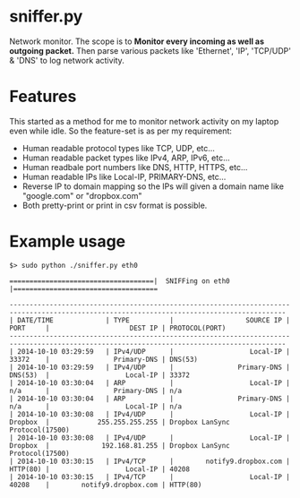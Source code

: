 sniffer.py
==========
Network monitor. The scope is to **Monitor every incoming as well as outgoing packet.** Then parse various packets like 'Ethernet', 'IP', 'TCP/UDP' &amp; 'DNS' to log network activity.

Features
========
This started as a method for me to monitor network activity on my laptop even while idle. So the feature-set is as per my requirement:
* Human readable protocol types like TCP, UDP, etc...
* Human readable packet types like IPv4, ARP, IPv6, etc...
* Human readbale port numbers like DNS, HTTP, HTTPS, etc...
* Human readable IPs like Local-IP, PRIMARY-DNS, etc...
* Reverse IP to domain mapping so the IPs will given a domain name like "google.com" or "dropbox.com"
* Both pretty-print or print in csv format is possible.

Example usage
=============
	$> sudo python ./sniffer.py eth0
	
	====================================|  SNIFFing on eth0  |====================================
	
	-------------------------------------------------------------------------------------------------------------------------------------------
	| DATE/TIME     	    | TYPE        	|                  SOURCE IP | PORT  	|                    DEST IP | PROTOCOL(PORT)
	-------------------------------------------------------------------------------------------------------------------------------------------
	| 2014-10-10 03:29:59	| IPv4/UDP    	|                   Local-IP | 33372 	|                Primary-DNS | DNS(53)
	| 2014-10-10 03:29:59	| IPv4/UDP    	|                Primary-DNS | DNS(53)	|                   Local-IP | 33372
	| 2014-10-10 03:30:04	| ARP         	|                   Local-IP | n/a   	|                Primary-DNS | n/a
	| 2014-10-10 03:30:04	| ARP         	|                Primary-DNS | n/a   	|                   Local-IP | n/a
	| 2014-10-10 03:30:08	| IPv4/UDP    	|                   Local-IP | Dropbox 	|            255.255.255.255 | Dropbox LanSync Protocol(17500)
	| 2014-10-10 03:30:08	| IPv4/UDP    	|                   Local-IP | Dropbox 	|             192.168.81.255 | Dropbox LanSync Protocol(17500)
	| 2014-10-10 03:30:15	| IPv4/TCP    	|        notify9.dropbox.com | HTTP(80)	|                   Local-IP | 40208
	| 2014-10-10 03:30:15	| IPv4/TCP    	|                   Local-IP | 40208 	|        notify9.dropbox.com | HTTP(80)

